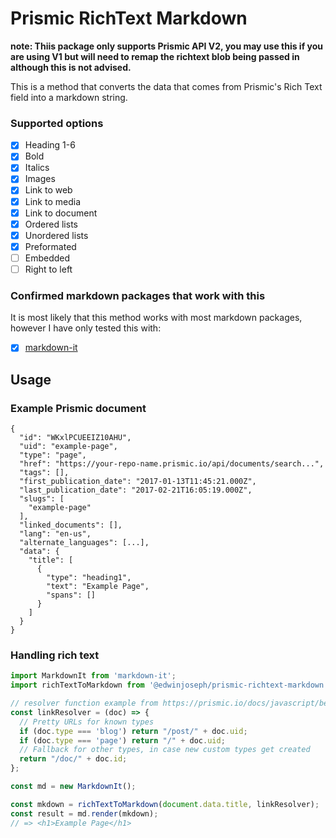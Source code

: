 # Prismic RichText Markdown

**note: Thiis package only supports Prismic API V2, you may use this if you are using V1 but will need to remap the richtext blob being passed in although this is not advised.**

This is a method that converts the data that comes from Prismic's Rich Text field into a markdown string.

### Supported options

- [x] Heading 1-6
- [x] Bold
- [x] Italics
- [x] Images
- [x] Link to web
- [x] Link to media
- [x] Link to document
- [x] Ordered lists
- [x] Unordered lists
- [x] Preformated
- [ ] Embedded
- [ ] Right to left

### Confirmed markdown packages that work with this
It is most likely that this method works with most markdown packages, however I have only tested this with:
- [x] [markdown-it](https://www.npmjs.com/package/markdown-it)

## Usage

### Example Prismic document
```
{
  "id": "WKxlPCUEEIZ10AHU",
  "uid": "example-page",
  "type": "page",
  "href": "https://your-repo-name.prismic.io/api/documents/search...",
  "tags": [],
  "first_publication_date": "2017-01-13T11:45:21.000Z",
  "last_publication_date": "2017-02-21T16:05:19.000Z",
  "slugs": [
    "example-page"
  ],
  "linked_documents": [],
  "lang": "en-us",
  "alternate_languages": [...],
  "data": {
    "title": [
      {
        "type": "heading1",
        "text": "Example Page",
        "spans": []
      }
    ]
  }
}
```

### Handling rich text
```js
import MarkdownIt from 'markdown-it';
import richTextToMarkdown from '@edwinjoseph/prismic-richtext-markdown';

// resolver function example from https://prismic.io/docs/javascript/beyond-the-api/link-resolving
const linkResolver = (doc) => {
  // Pretty URLs for known types
  if (doc.type === 'blog') return "/post/" + doc.uid;
  if (doc.type === 'page') return "/" + doc.uid;
  // Fallback for other types, in case new custom types get created
  return "/doc/" + doc.id;
};

const md = new MarkdownIt();

const mkdown = richTextToMarkdown(document.data.title, linkResolver);
const result = md.render(mkdown);
// => <h1>Example Page</h1>
```
